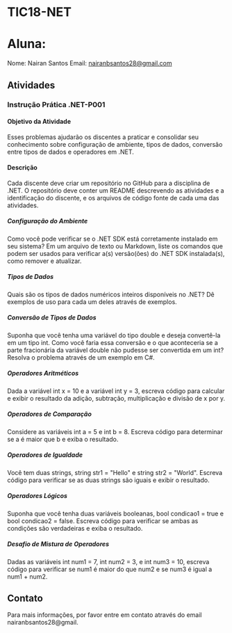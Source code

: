 # TIC18-NET
 
# Aluna:

Nome: Nairan Santos
Email: nairanbsantos28@gmail.com

## Atividades

### Instrução Prática .NET-P001

#### Objetivo da Atividade

Esses problemas ajudarão os discentes a praticar e consolidar seu conhecimento sobre configuração de ambiente, tipos de dados, conversão entre tipos de dados e operadores em .NET.

#### Descrição

Cada discente deve criar um repositório no GitHub para a disciplina de .NET. O repositório deve conter um README descrevendo as atividades e a identificação do discente, e os arquivos de código fonte de cada uma das atividades.

##### Configuração do Ambiente

Como você pode verificar se o .NET SDK está corretamente instalado em seu sistema? Em um arquivo de texto ou Markdown, liste os comandos que podem ser usados para verificar a(s) versão(ões) do .NET SDK instalada(s), como remover e atualizar.

##### Tipos de Dados

Quais são os tipos de dados numéricos inteiros disponíveis no .NET? Dê exemplos de uso para cada um deles através de exemplos.

##### Conversão de Tipos de Dados

Suponha que você tenha uma variável do tipo double e deseja convertê-la em um tipo int. Como você faria essa conversão e o que aconteceria se a parte fracionária da variável double não pudesse ser convertida em um int? Resolva o problema através de um exemplo em C#.

##### Operadores Aritméticos

Dada a variável int x = 10 e a variável int y = 3, escreva código para calcular e exibir o resultado da adição, subtração, multiplicação e divisão de x por y.

##### Operadores de Comparação

Considere as variáveis int a = 5 e int b = 8. Escreva código para determinar se a é maior que b e exiba o resultado.

##### Operadores de Igualdade

Você tem duas strings, string str1 = "Hello" e string str2 = "World". Escreva código para verificar se as duas strings são iguais e exibir o resultado.

##### Operadores Lógicos

Suponha que você tenha duas variáveis booleanas, bool condicao1 = true e bool condicao2 = false. Escreva código para verificar se ambas as condições são verdadeiras e exiba o resultado.

##### Desafio de Mistura de Operadores

Dadas as variáveis int num1 = 7, int num2 = 3, e int num3 = 10, escreva código para verificar se num1 é maior do que num2 e se num3 é igual a num1 + num2.

## Contato

Para mais informações, por favor entre em contato através do email nairanbsantos28@gmail.
